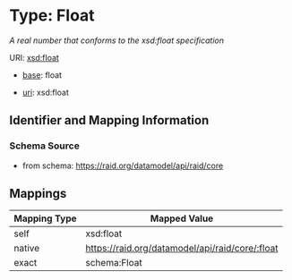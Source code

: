 # Type: Float




_A real number that conforms to the xsd:float specification_



URI: [xsd:float](http://www.w3.org/2001/XMLSchema#float)

* [base](https://w3id.org/linkml/base): float

* [uri](https://w3id.org/linkml/uri): xsd:float









## Identifier and Mapping Information







### Schema Source


* from schema: https://raid.org/datamodel/api/raid/core




## Mappings

| Mapping Type | Mapped Value |
| ---  | ---  |
| self | xsd:float |
| native | https://raid.org/datamodel/api/raid/core/:float |
| exact | schema:Float |



